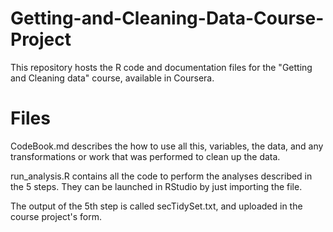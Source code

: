 # Getting-and-Cleaning-Data-Course-Project
This repository hosts the R code and documentation files for the "Getting and Cleaning data" course, available in Coursera.

# Files

CodeBook.md describes the how to use all this, variables, the data, and any transformations or work that was performed to clean up the data.

run_analysis.R contains all the code to perform the analyses described in the 5 steps. They can be launched in RStudio by just importing the file.

The output of the 5th step is called secTidySet.txt, and uploaded in the course project's form.
